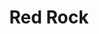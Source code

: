 ---
language: id
layout: product-item
title: Red Rock
description: Description in &amp; Red Rock
keyword: keyword in Red Rock
image: /images/Red-Rock.jpg
sub-title: Red Rock
article-1: Height &#58; 8″ <br>Length &#58; Random Lengths 4″-18″ <br>Thickness &#58; 3/8″ <br>Color &#58; Tan with shades of red and black speckled veins <br>
title-right: Red Rock
article-right: Red Rock
title-2: Red Rock
article-2: Red Rock
article-3: Red Rock
alt-slide1: Red Rock
alt-slide2: Red Rock
alt-slide3: Red Rock
slide1: /images/Red-Rock.jpg
slide2: /images/Red-Rock.jpg
slide3: /images/Red-Rock.jpg
---